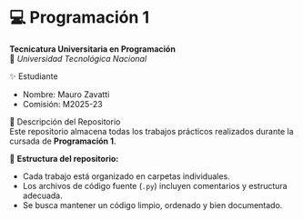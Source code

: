 # 💻 Programación 1  
**Tecnicatura Universitaria en Programación**  
📍 *Universidad Tecnológica Nacional*  

 ✨ Estudiante  
- Nombre: Mauro Zavatti  
- Comisión: M2025-23 

📂 Descripción del Repositorio  
Este repositorio almacena todas los trabajos prácticos realizados durante la cursada de **Programación 1**.  

📌 **Estructura del repositorio:**  
- Cada trabajo está organizado en carpetas individuales.  
- Los archivos de código fuente (`.py`) incluyen comentarios y estructura adecuada.  
- Se busca mantener un código limpio, ordenado y bien documentado.  



